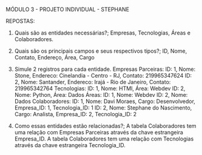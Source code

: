 MÓDULO 3 - PROJETO INDIVIDUAL - STEPHANE


REPOSTAS:

1. Quais são as entidades necessárias?; 
Empresas, Tecnologias, Áreas e Colaboradores.


2. Quais são os principais campos e seus respectivos tipos?;
 ID, Nome, Contato, Endereço, Área, Cargo


3. Simule 2 registros para cada entidade. 
Empresas Parceiras: ID: 1, Nome: Stone, Endereco: Cinelandia - Centro - RJ, Contato: 219965347624 
ID: 2, Nome: Santander, Endereco: Irajá - Rio de Janeiro, Contato: 219965342764 
Tecnologias: ID: 1, Nome: HTMl, Área: Webdev 
ID: 2, Nome: Python, Área: Dados Áreas:
ID: 1, Nome: Webdev 
ID: 2, Nome: Dados Colaboradores:
ID: 1, Nome: Davi Moraes, Cargo: Desenvolvedor, Empresa_ID: 1, Tecnologia_ID: 1 
ID: 2, Nome: Stephane do Nascimento, Cargo: Analista, Empresa_ID: 2, Tecnologia_ID: 2


4. Como essas entidades estão relacionadas?;
 A tabela Colaboradores tem uma relação com Empresas Parceiras através da chave estrangeira Empresa_ID. A tabela Colaboradores tem uma relação com Tecnologias através da chave estrangeira Tecnologia_ID.
